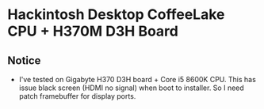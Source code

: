 # Hackintosh Desktop CoffeeLake CPU + H370M D3H Board

## Notice
- I've tested on Gigabyte H370 D3H board + Core i5 8600K CPU. This has issue black screen (HDMI no signal) when boot to installer. So I need patch framebuffer for display ports.
